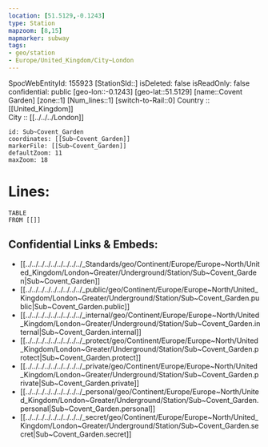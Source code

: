 ```yaml
---
location: [51.5129,-0.1243] 
type: Station 
mapzoom: [8,15] 
mapmarker: subway 
tags:
- geo/station
- Europe/United_Kingdom/City~London
---
```

SpocWebEntityId: 155923
[StationSId::] 
isDeleted: false
isReadOnly: false
confidential: public
[geo-lon::-0.1243] 
[geo-lat::51.5129] 
[name::Covent Garden] 
[zone::1] 
[Num_lines::1] 
[switch-to-Rail::0] 
Country :: [[United_Kingdom]]  
City :: [[../../../London]]  


```leaflet
id: Sub~Covent_Garden
coordinates: [[Sub~Covent_Garden]] 
markerFile: [[Sub~Covent_Garden]] 
defaultZoom: 11 
maxZoom: 18
```


# Lines: 
```dataview
TABLE 
FROM [[]] 
```

## Confidential Links & Embeds: 
- [[../../../../../../../../../_Standards/geo/Continent/Europe/Europe~North/United_Kingdom/London~Greater/Underground/Station/Sub~Covent_Garden|Sub~Covent_Garden]] 
- [[../../../../../../../../../_public/geo/Continent/Europe/Europe~North/United_Kingdom/London~Greater/Underground/Station/Sub~Covent_Garden.public|Sub~Covent_Garden.public]] 
- [[../../../../../../../../../_internal/geo/Continent/Europe/Europe~North/United_Kingdom/London~Greater/Underground/Station/Sub~Covent_Garden.internal|Sub~Covent_Garden.internal]] 
- [[../../../../../../../../../_protect/geo/Continent/Europe/Europe~North/United_Kingdom/London~Greater/Underground/Station/Sub~Covent_Garden.protect|Sub~Covent_Garden.protect]] 
- [[../../../../../../../../../_private/geo/Continent/Europe/Europe~North/United_Kingdom/London~Greater/Underground/Station/Sub~Covent_Garden.private|Sub~Covent_Garden.private]] 
- [[../../../../../../../../../_personal/geo/Continent/Europe/Europe~North/United_Kingdom/London~Greater/Underground/Station/Sub~Covent_Garden.personal|Sub~Covent_Garden.personal]] 
- [[../../../../../../../../../_secret/geo/Continent/Europe/Europe~North/United_Kingdom/London~Greater/Underground/Station/Sub~Covent_Garden.secret|Sub~Covent_Garden.secret]] 
